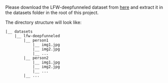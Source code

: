Please download the LFW-deepfunneled dataset from [here](http://vis-www.cs.umass.edu/lfw/#deepfunnel-anchor)
and extract it in the datasets folder in the root of this project.

The directory structure will look like:
```
|__ datasets
    |__ lfw-deepfunneled
        |__ person1
            |__ img1.jpg
            |__ img2.jpg
            |__ ...
        |__ person2
            |__ img1.jpg
            |__ img2.jpg
            |__ ...
        |__ ...
```
